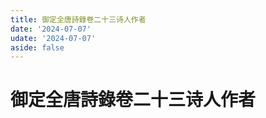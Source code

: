 ```yaml
---
title: 御定全唐詩錄卷二十三诗人作者
date: '2024-07-07'
udate: '2024-07-07'
aside: false
---
```

# 御定全唐詩錄卷二十三诗人作者

<AuthorPage :authorMap="authorMap" :chapternum="23" />

<script setup>
const chapter = '卷二十三';
import authorMap from '/data/qtsl/卷二十三/author.json'
</script>
